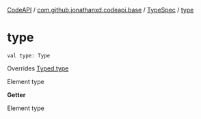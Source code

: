 [CodeAPI](../../index.md) / [com.github.jonathanxd.codeapi.base](../index.md) / [TypeSpec](index.md) / [type](.)

# type

`val type: Type`

Overrides [Typed.type](../-typed/type.md)

Element type

**Getter**

Element type

